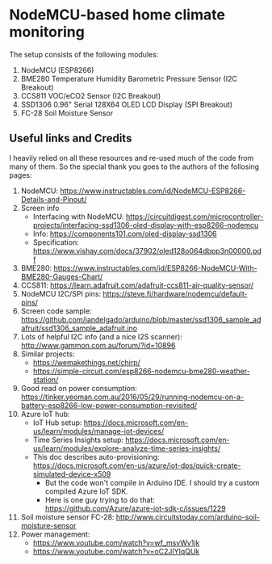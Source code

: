 # NodeMCU-based home climate monitoring

The setup consists of the following modules:

1. NodeMCU (ESP8266)
2. BME280 Temperature Humidity Barometric Pressure Sensor (I2C Breakout)
3. CCS811 VOC/eCO2 Sensor (I2C Breakout)
4. SSD1306 0.96" Serial 128X64 OLED LCD Display (SPI Breakout)
5. FC-28 Soil Moisture Sensor

## Useful links and Credits

I heavily relied on all these resources and re-used much of the code from many of them. So the special thank you goes to the authors of the follosing pages:

1. NodeMCU: https://www.instructables.com/id/NodeMCU-ESP8266-Details-and-Pinout/
2. Screen info
    * Interfacing with NodeMCU: https://circuitdigest.com/microcontroller-projects/interfacing-ssd1306-oled-display-with-esp8266-nodemcu 
    * Info: https://components101.com/oled-display-ssd1306
    * Specification: https://www.vishay.com/docs/37902/oled128o064dbpp3n00000.pdf
3. BME280: https://www.instructables.com/id/ESP8266-NodeMCU-With-BME280-Gauges-Chart/
4. CCS811: https://learn.adafruit.com/adafruit-ccs811-air-quality-sensor/
5. NodeMCU I2C/SPI pins: https://steve.fi/hardware/nodemcu/default-pins/
6. Screen code sample: https://github.com/jandelgado/arduino/blob/master/ssd1306_sample_adafruit/ssd1306_sample_adafruit.ino
7. Lots of helpful I2C info (and a nice I2S scanner): http://www.gammon.com.au/forum/?id=10896
8. Similar projects:
    * https://wemakethings.net/chirp/
    * https://simple-circuit.com/esp8266-nodemcu-bme280-weather-station/
9. Good read on power consumption: https://tinker.yeoman.com.au/2016/05/29/running-nodemcu-on-a-battery-esp8266-low-power-consumption-revisited/
10. Azure IoT hub: 
    * IoT Hub setup: https://docs.microsoft.com/en-us/learn/modules/manage-iot-devices/ 
    * Time Series Insights setup: https://docs.microsoft.com/en-us/learn/modules/explore-analyze-time-series-insights/ 
    * This doc describes auto-provisioning: https://docs.microsoft.com/en-us/azure/iot-dps/quick-create-simulated-device-x509
        * But the code won't compile in Arduino IDE. I should try a custom compiled Azure IoT SDK.
        * Here is one guy trying to do that: https://github.com/Azure/azure-iot-sdk-c/issues/1229
11. Soil moisture sensor FC-28: http://www.circuitstoday.com/arduino-soil-moisture-sensor
12. Power management: 
    * https://www.youtube.com/watch?v=wf_msvWv1jk
    * https://www.youtube.com/watch?v=oC2JlYIqQUk